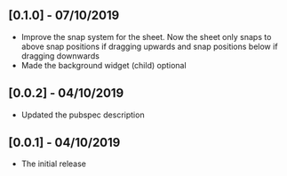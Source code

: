 ## [0.1.0] - 07/10/2019

* Improve the snap system for the sheet. Now the sheet only snaps to above snap positions if dragging upwards and snap positions below if dragging downwards
* Made the background widget (child) optional
  
## [0.0.2] - 04/10/2019

* Updated the pubspec description
  
## [0.0.1] - 04/10/2019

* The initial release
